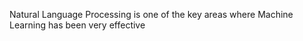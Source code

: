 
Natural Language Processing is one of the key areas where Machine Learning has been very effective
